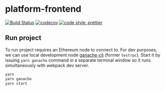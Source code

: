 # platform-frontend

[![Build Status](https://travis-ci.org/Neufund/platform-frontend.svg?branch=master)](https://travis-ci.org/Neufund/platform-frontend)
[![codecov](https://codecov.io/gh/Neufund/platform-frontend/branch/master/graph/badge.svg)](https://codecov.io/gh/Neufund/platform-frontend)
[![code style: prettier](https://img.shields.io/badge/code_style-prettier-ff69b4.svg)](https://github.com/prettier/prettier)

## Run project

To run project requires an Ethereum node to connect to. For dev purposes, we can use local
development node [ganache-cli](https://github.com/trufflesuite/ganache-cli) (former `testrpc`).
Start it by issuing `yarn ganache` command in a separate terminal window so it runs simultaneously
with webpack dev server.

```sh
yarn
yarn ganache
yarn start
```
